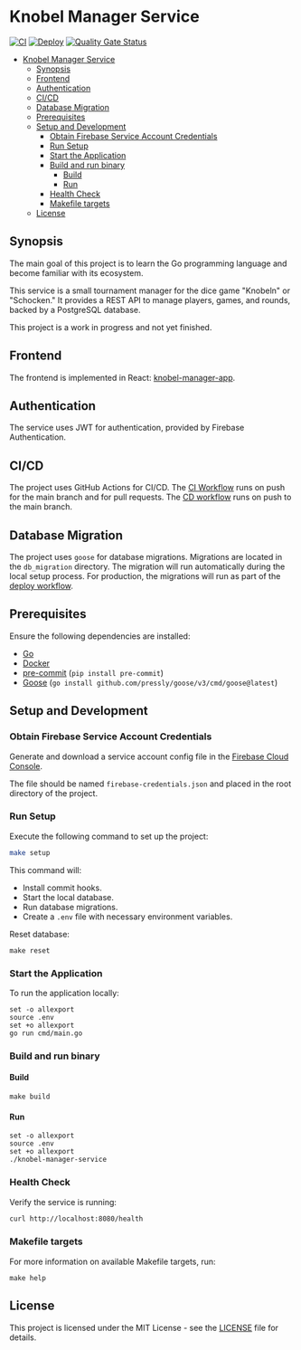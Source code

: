 # Knobel Manager Service

[![CI](https://github.com/henok321/knobel-manager-service/actions/workflows/CI.yml/badge.svg)](https://github.com/henok321/knobel-manager-service/actions/workflows/CI.yml)
[![Deploy](https://github.com/henok321/knobel-manager-service/actions/workflows/deploy.yml/badge.svg)](https://github.com/henok321/knobel-manager-service/actions/workflows/deploy.yml)
[![Quality Gate Status](https://sonarcloud.io/api/project_badges/measure?project=henok321_knobel-manager-service&metric=alert_status)](https://sonarcloud.io/summary/new_code?id=henok321_knobel-manager-service)

- [Knobel Manager Service](#knobel-manager-service)
  - [Synopsis](#synopsis)
  - [Frontend](#frontend)
  - [Authentication](#authentication)
  - [CI/CD](#cicd)
  - [Database Migration](#database-migration)
  - [Prerequisites](#prerequisites)
  - [Setup and Development](#setup-and-development)
    - [Obtain Firebase Service Account Credentials](#obtain-firebase-service-account-credentials)
    - [Run Setup](#run-setup)
    - [Start the Application](#start-the-application)
    - [Build and run binary](#build-and-run-binary)
      - [Build](#build)
      - [Run](#run)
    - [Health Check](#health-check)
    - [Makefile targets](#makefile-targets)
  - [License](#license)

## Synopsis

The main goal of this project is to learn the Go programming language and become familiar with its ecosystem.

This service is a small tournament manager for the dice game "Knobeln" or "Schocken." It provides a REST API to manage
players, games, and rounds, backed by a PostgreSQL database.

This project is a work in progress and not yet finished.

## Frontend

The frontend is implemented in React: [knobel-manager-app](https://github.com/henok321/knobel-manager-app).

## Authentication

The service uses JWT for authentication, provided by Firebase Authentication.

## CI/CD

The project uses GitHub Actions for CI/CD. The [CI Workflow](.github/workflows/CI.yml) runs on push for the main branch and for pull requests.
The [CD workflow](.github/workflows/deploy.yml) runs on push to the main branch.

## Database Migration

The project uses `goose` for database migrations. Migrations are located in the `db_migration` directory. The migration will run automatically during the local setup process. For production, the migrations will run as part of the [deploy workflow](.github/workflows/deploy.yml).

## Prerequisites

Ensure the following dependencies are installed:

- [Go](https://go.dev/doc/install)
- [Docker](https://docs.docker.com/get-docker/)
- [pre-commit](https://pre-commit.com/) (`pip install pre-commit`)
- [Goose](https://github.com/pressly/goose) (`go install github.com/pressly/goose/v3/cmd/goose@latest`)

## Setup and Development

### Obtain Firebase Service Account Credentials

Generate and download a service account config file in
the [Firebase Cloud Console](https://console.firebase.google.com/u/1/project/knobel-manager-webapp/settings/serviceaccounts/adminsdk).

The file should be named `firebase-credentials.json` and placed in the root directory of the project.

### Run Setup

Execute the following command to set up the project:

```sh
make setup
```

This command will:

- Install commit hooks.
- Start the local database.
- Run database migrations.
- Create a `.env` file with necessary environment variables.

Reset database:

```shell
make reset
```

### Start the Application

To run the application locally:

```shell
set -o allexport
source .env
set +o allexport
go run cmd/main.go
```

### Build and run binary

#### Build

```shell
make build
```

#### Run

```shell
set -o allexport
source .env
set +o allexport
./knobel-manager-service
```

### Health Check

Verify the service is running:

```sh
curl http://localhost:8080/health
```

### Makefile targets

For more information on available Makefile targets, run:

```shell
make help
```

## License

This project is licensed under the MIT License - see the [LICENSE](LICENSE) file for details.
